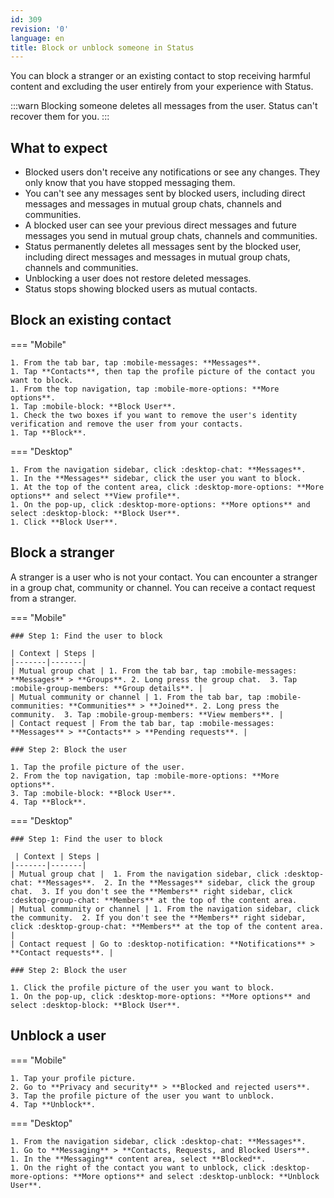 ```yaml
---
id: 309
revision: '0'
language: en
title: Block or unblock someone in Status
---
```


You can block a stranger or an existing contact to stop receiving harmful content and excluding the user entirely from your experience with Status.

:::warn
Blocking someone deletes all messages from the user. Status can't recover them for you.
:::

## What to expect

- Blocked users don't receive any notifications or see any changes. They only know that you have stopped messaging them.
- You can't see any messages sent by blocked users, including direct messages and messages in mutual group chats, channels and communities.
- A blocked user can see your previous direct messages and future messages you send in mutual group chats, channels and communities.
- Status permanently deletes all messages sent by the blocked user, including direct messages and messages in mutual group chats, channels and communities.
- Unblocking a user does not restore deleted messages.
- Status stops showing blocked users as mutual contacts.

## Block an existing contact

=== "Mobile"

    1. From the tab bar, tap :mobile-messages: **Messages**.
    1. Tap **Contacts**, then tap the profile picture of the contact you want to block.
    1. From the top navigation, tap :mobile-more-options: **More options**.
    1. Tap :mobile-block: **Block User**.
    1. Check the two boxes if you want to remove the user's identity verification and remove the user from your contacts.
    1. Tap **Block**.

=== "Desktop"

    1. From the navigation sidebar, click :desktop-chat: **Messages**.
    1. In the **Messages** sidebar, click the user you want to block.
    1. At the top of the content area, click :desktop-more-options: **More options** and select **View profile**.
    1. On the pop-up, click :desktop-more-options: **More options** and select :desktop-block: **Block User**.
    1. Click **Block User**.

## Block a stranger

A stranger is a user who is not your contact. You can encounter a stranger in a group chat, community or channel. You can receive a contact request from a stranger.

=== "Mobile"

    ### Step 1: Find the user to block

    | Context | Steps |
    |-------|-------|
    | Mutual group chat | 1. From the tab bar, tap :mobile-messages: **Messages** > **Groups**. 2. Long press the group chat.  3. Tap :mobile-group-members: **Group details**. |
    | Mutual community or channel | 1. From the tab bar, tap :mobile-communities: **Communities** > **Joined**. 2. Long press the community.  3. Tap :mobile-group-members: **View members**. |
    | Contact request | From the tab bar, tap :mobile-messages: **Messages** > **Contacts** > **Pending requests**. |

    ### Step 2: Block the user

    1. Tap the profile picture of the user.
    2. From the top navigation, tap :mobile-more-options: **More options**.
    3. Tap :mobile-block: **Block User**.
    4. Tap **Block**.

=== "Desktop"

    ### Step 1: Find the user to block

     | Context | Steps |
    |-------|-------|
    | Mutual group chat |  1. From the navigation sidebar, click :desktop-chat: **Messages**.  2. In the **Messages** sidebar, click the group chat.  3. If you don't see the **Members** right sidebar, click :desktop-group-chat: **Members** at the top of the content area.
    | Mutual community or channel | 1. From the navigation sidebar, click the community.  2. If you don't see the **Members** right sidebar, click :desktop-group-chat: **Members** at the top of the content area. |
    | Contact request | Go to :desktop-notification: **Notifications** > **Contact requests**. |

    ### Step 2: Block the user

    1. Click the profile picture of the user you want to block.
    1. On the pop-up, click :desktop-more-options: **More options** and select :desktop-block: **Block User**.

## Unblock a user

=== "Mobile"

    1. Tap your profile picture.
    2. Go to **Privacy and security** > **Blocked and rejected users**.
    3. Tap the profile picture of the user you want to unblock.
    4. Tap **Unblock**.

=== "Desktop"

    1. From the navigation sidebar, click :desktop-chat: **Messages**.
    1. Go to **Messaging** > **Contacts, Requests, and Blocked Users**.
    1. In the **Messaging** content area, select **Blocked**.
    1. On the right of the contact you want to unblock, click :desktop-more-options: **More options** and select :desktop-unblock: **Unblock User**.
